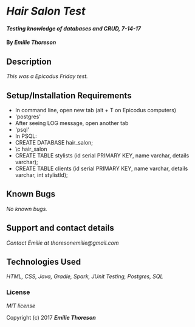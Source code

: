 # _Hair Salon Test_

#### _Testing knowledge of databases and CRUD, 7-14-17_

#### By _**Emilie Thoreson**_

## Description

_This was a Epicodus Friday test._

## Setup/Installation Requirements

* In command line, open new tab (alt + T on Epicodus computers)
* 'postgres'
* After seeing LOG message, open another tab
* 'psql'
* In PSQL:
* CREATE DATABASE hair_salon;
* \c hair_salon
* CREATE TABLE stylists (id serial PRIMARY KEY, name varchar, details varchar);
* CREATE TABLE clients (id serial PRIMARY KEY, name varchar, details varchar, int stylistId);

## Known Bugs

_No known bugs._

## Support and contact details

_Contact Emilie at thoresonemilie@gmail.com_

## Technologies Used

_HTML, CSS, Java, Gradle, Spark, JUnit Testing, Postgres, SQL_

### License

*MIT license*

Copyright (c) 2017 **_Emilie Thoreson_**
